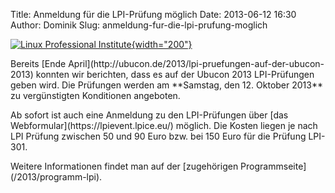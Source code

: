 Title: Anmeldung für die LPI-Prüfung möglich
Date: 2013-06-12 16:30
Author: Dominik
Slug: anmeldung-fur-die-lpi-prufung-moglich

[![Linux Professional
Institute](http://ubucon.de/sites/ubucon.de/files/LPI_logo_1_kl.jpg){width="200"}](http://www.lpice.eu/de/home.html)

</p>
Bereits [Ende
April](http://ubucon.de/2013/lpi-pruefungen-auf-der-ubucon-2013) konnten
wir berichten, dass es auf der Ubucon 2013 LPI-Prüfungen geben wird. Die
Prüfungen werden am **Samstag, den 12. Oktober 2013** zu vergünstigten
Konditionen angeboten.

</p>
Ab sofort ist auch eine Anmeldung zu den LPI-Prüfungen über [das
Webformular](https://lpievent.lpice.eu/) möglich. Die Kosten liegen je
nach LPI Prüfung zwischen 50 und 90 Euro bzw. bei 150 Euro für die
Prüfung LPI-301.

</p>
Weitere Informationen findet man auf der [zugehörigen
Programmseite](/2013/programm-lpi).

</p>

